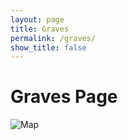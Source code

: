 ```yaml
---
layout: page
title: Graves
permalink: /graves/
show_title: false
---
```


# Graves Page

<div class="map-container">
  <img src="https://via.placeholder.com/600x400" alt="Map" usemap="#image-map" id="main-map">
  <map name="image-map">
    <area shape="rect" coords="50,50,150,150" alt="Area 1" data-info="Information about Area 1">
    <area shape="rect" coords="200,200,300,300" alt="Area 2" data-info="Information about Area 2">
    <!-- Add more areas as needed -->
  </map>
  <div id="info-box"></div>
  <div class="shade" style="left: 50px; top: 50px; width: 100px; height: 100px;" data-info="Information about Area 1"></div>
  <div class="shade" style="left: 200px; top: 200px; width: 100px; height: 100px;" data-info="Information about Area 2"></div>
  <!-- Add more shaded divs as needed -->
</div>
